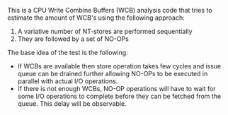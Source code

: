 This is a CPU Write Combine Buffers (WCB) analysis code that tries to estimate
the amount of WCB's using the following approach:

1. A variative number of NT-stores are performed sequentially
1. They are followed by a set of NO-OPs

The base idea of the test is the following:
* If WCBs are available then store operation takes few cycles and issue queue can be drained further allowing NO-OPs to be executed in parallel with actual I/O operations.
* If there is not enough WCBs, NO-OP operations will have to wait for some I/O operations to complete before they can be fetched from the queue. This delay will be observable. 